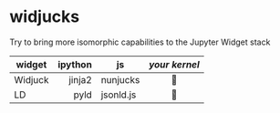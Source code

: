 # widjucks

Try to bring more isomorphic capabilities to the Jupyter Widget stack

| widget  | ipython | js        | _your kernel_ |
|---------|--------:|-----------|:-------------:|
| Widjuck | jinja2  | nunjucks  |     🙏        |
| LD      | pyld    | jsonld.js |     🙏        |
